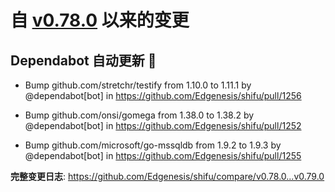 # 自 [v0.78.0](https://github.com/Edgenesis/shifu/releases/tag/v0.78.0) 以来的变更

## Dependabot 自动更新 🤖

- Bump github.com/stretchr/testify from 1.10.0 to 1.11.1 by @dependabot[bot] in https://github.com/Edgenesis/shifu/pull/1256

- Bump github.com/onsi/gomega from 1.38.0 to 1.38.2 by @dependabot[bot] in https://github.com/Edgenesis/shifu/pull/1252

- Bump github.com/microsoft/go-mssqldb from 1.9.2 to 1.9.3 by @dependabot[bot] in https://github.com/Edgenesis/shifu/pull/1255

**完整变更日志**: https://github.com/Edgenesis/shifu/compare/v0.78.0...v0.79.0